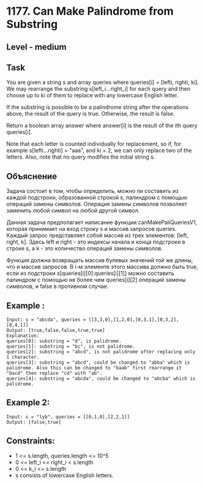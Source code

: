 # 1177. Can Make Palindrome from Substring


## Level - medium


## Task
You are given a string s and array queries where queries[i] = [lefti, righti, ki]. 
We may rearrange the substring s[left_i...right_i] for each query and then choose up to ki of them to replace with any lowercase English letter.

If the substring is possible to be a palindrome string after the operations above, the result of the query is true. 
Otherwise, the result is false.

Return a boolean array answer where answer[i] is the result of the ith query queries[i].

Note that each letter is counted individually for replacement, so if, for example s[lefti...righti] = "aaa", and ki = 2, 
we can only replace two of the letters. Also, note that no query modifies the initial string s.


## Объяснение
Задача состоит в том, чтобы определить, можно ли составить из каждой подстроки, образованной строкой s, 
палиндром с помощью операций замены символов. 
Операция замены символов позволяет заменить любой символ на любой другой символ.

Данная задача предполагает написание функции canMakePaliQueriesV1, которая принимает на вход строку s и массив запросов queries. 
Каждый запрос представляет собой массив из трех элементов: [left, right, k]. 
Здесь left и right - это индексы начала и конца подстроки в строке s, а k - это количество операций замены символов.

Функция должна возвращать массив булевых значений той же длины, что и массив запросов. В i-м элементе этого массива должно быть true, 
если из подстроки s[queries[i][0]:queries[i][1]] можно составить палиндром с помощью не более чем queries[i][2] операций замены символов, 
и false в противном случае.

## Example :
````
Input: s = "abcda", queries = [[3,3,0],[1,2,0],[0,3,1],[0,3,2],[0,4,1]]
Output: [true,false,false,true,true]
Explanation:
queries[0]: substring = "d", is palidrome.
queries[1]: substring = "bc", is not palidrome.
queries[2]: substring = "abcd", is not palidrome after replacing only 1 character.
queries[3]: substring = "abcd", could be changed to "abba" which is palidrome. Also this can be changed to "baab" first rearrange it "bacd" then replace "cd" with "ab".
queries[4]: substring = "abcda", could be changed to "abcba" which is palidrome.
````

## Example 2:
````
Input: s = "lyb", queries = [[0,1,0],[2,2,1]]
Output: [false,true]
````


## Constraints:
- 1 <= s.length, queries.length <= 10^5
- 0 <= left_i <= right_i < s.length
- 0 <= k_i <= s.length 
- s consists of lowercase English letters.